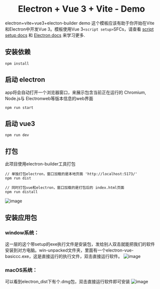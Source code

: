 
<h1 align=center>
  Electron + Vue 3 + Vite - Demo
</h1>

  electron+vite+vue3+electon-builder demo 这个模板应该有助于你开始在Vite和Electron中开发Vue 3。模板使用Vue 3`<script setup>`SFCs，请查看 [script setup docs](https://v3.vuejs.org/api/sfc-script-setup.html#sfc-script-setup) 和 <a href="https://www.electronjs.org/zh/docs/latest/">Electron docs</a> 来学习更多.   



## 安装依赖
```
npm install
```

## 启动 electron
app将会自动打开一个浏览器窗口，来展示包含当前正在运行的 Chromium, Node.js与 Electronweb等版本信息的web界面
```
npm run start
```
## 启动 vue3
```
npm run dev
```

## 打包
此项目使用electron-builder工具打包
```
// 单独打包electron，窗口加载的是本地页面 'http://localhost:5173/'
npm run dist

// 同时打包vue和electron，窗口加载的是打包后的 index.html页面
npm run distall
```
![image](https://github.com/mzy-Electron/electron-vue3-vite/assets/37282073/27a7ca85-73da-436b-a117-38085b2a669e)

## 安装应用包
### window系统：
这一层的这个带setup的exe执行文件是安装包，发给别人双击就能把我们的软件安装到对方电脑。win-unpacked文件夹，里面有一个electron-vue-basiccc.exe，这是直接运行的执行文件，双击直接运行软件。
![image](https://github.com/mzy-Electron/electron-vue3-vite/assets/37282073/e4f3d6e8-0dcc-4f2b-838b-9543ca4de7ff)

### macOS系统：
可以看到electron_dist下有个.dmg包，双击直接运行软件即可安装
![image](https://github.com/mzy-Electron/electron-vue3-vite/assets/37282073/5501f680-7b84-42a7-b282-bd1f71e387d2)


